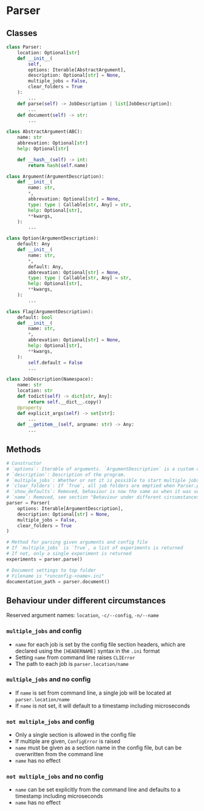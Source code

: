 # Parser

## Classes

```py
class Parser:
    location: Optional[str]
    def __init__(
        self,
        options: Iterable[AbstractArgument],
        description: Optional[str] = None,
        multiple_jobs = False,
        clear_folders = True
    ):
        ...
    def parse(self) -> JobDescription | list[JobDescription]:
        ...
    def document(self) -> str:
        ...

class AbstractArgument(ABC):
    name: str
    abbrevation: Optional[str]
    help: Optional[str]

    def __hash__(self) -> int:
        return hash(self.name)

class Argument(ArgumentDescription):
    def __init__(
        name: str,
        *,
        abbrevation: Optional[str] = None,
        type: type | Callable[str, Any] = str,
        help: Optional[str],
        **kwargs,
    ):
        ...

class Option(ArgumentDescription):
    default: Any
    def __init__(
        name: str,
        *,
        default: Any,
        abbrevation: Optional[str] = None,
        type: type | Callable[str, Any] = str,
        help: Optional[str],
        **kwargs,
    ):
        ...

class Flag(ArgumentDescription):
    default: bool
    def __init__(
        name: str,
        *,
        abbrevation: Optional[str] = None,
        help: Optional[str],
        **kwargs,
    ):
        self.default = False
        ...

class JobDescription(Namespace):
    name: str
    location: str
    def todict(self) -> dict[str, Any]:
        return self.__dict__.copy()
    @property
    def explicit_args(self) -> set[str]:
        ...
    def __getitem__(self, argname: str) -> Any:
        ...
```

## Methods

```py
# Constructor
# `options`: Iterable of arguments. `ArgumentDescription` is a custom class describing arguments, including name, optional default value, etc.
# `description`: Description of the program.
# `multiple_jobs`: Whether or not it is possible to start multiple jobs. If `True`, all every job folder are subfolders within the given location. Use config files to control parameters of multiple jobs.
# `clear_folders`: If `True`, all job folders are emptied when Parser.parse is called
# `show_defaults`: Removed, behaviour is now the same as when it was set to `True`
# `name`: Removed, see section "Behaviour under different circumstances"
parser = Parser(
    options: Iterable[ArgumentDescription],
    description: Optional[str] = None,
    multiple_jobs = False,
    clear_folders = True
)

# Method for parsing given arguments and config file
# If `multiple_jobs` is `True`, a list of experiments is returned
# If not, only a single experiment is returned
experiments = parser.parse()

# Document settings to top folder
# Filename is "runconfig-<name>.ini"
documentation_path = parser.document()
```

## Behaviour under different circumstances

Reserved argument names: `location`, `-c/--config`, `-n/--name`

### `multiple_jobs` and config

- `name` for each job is set by the config file section headers, which are declared using the  `[HEADERNAME]` syntax in the `.ini` format
- Setting `name` from command line raises `CLIError`
- The path to each job is `parser.location/name`

### `multiple_jobs` and no config

- If `name` is set from command line, a single job will be located at `parser.location/name`
- If `name` is not set, it will default to a timestamp including microseconds

### `not multiple_jobs` and config

- Only a single section is allowed in the config file
- If multiple are given, `ConfigError` is raised
- `name` must be given as a section name in the config file, but can be overwritten from the command line
- `name` has no effect

### `not multiple_jobs` and no config

- `name` can be set explicitly from the command line and defaults to a timestamp including microseconds
- `name` has no effect
